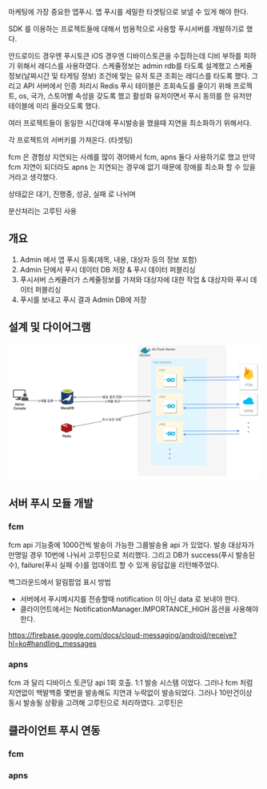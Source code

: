
마케팅에 가장 중요한 앱푸시. 앱 푸시를 세밀한 타겟팅으로 보낼 수 있게 해야 한다.

SDK 를 이용하는 프로젝트들에 대해서 범용적으로 사용할 푸시서버를 개발하기로 했다.

안드로이드 경우엔 푸시토큰 iOS 경우엔 디바이스토큰을 수집하는데 디비 부하를 피하기 위해서
레디스를 사용하였다.
스케쥴정보는 admin rdb를 타도록 설계했고 스케쥴 정보(날짜시간 및 타게팅 정보) 조건에 맞는 유저 토큰 조회는 레디스를 타도록 했다.
그리고 API 서버에서 인증 처리시 Redis 푸시 테이블은 조회속도를 줄이기 위해 프로젝트, os, 국가, 스토어별 속성을 갖도록 했고 활성화 유저이면서 푸시 동의를 한 유저만 테이블에 미리 올라오도록 했다.

여러 프로젝트들이 동일한 시간대에 푸시발송을 했을때 지연을 최소화하기 위해서다.

각 프로젝트의 서버키를 가져온다. (타겟팅)

fcm 은 경험상 지연되는 사례를 많이 겪어봐서 fcm, apns 둘다 사용하기로 했고 만약 fcm 지연이 되더라도 apns 는
지연되는 경우에 없기 때문에 장애를 최소화 할 수 있을거라고 생각했다.

상태값은 대기, 진행중, 성공, 실패 로 나뉘며

분산처리는 고루틴 사용

## 개요

1. Admin 에서 앱 푸시 등록(제목, 내용, 대상자 등의 정보 포함)
2. Admin 단에서 푸시 데이터 DB 저장 & 푸시 데이터 퍼블리싱
3. 푸시서버 스케쥴러가 스케쥴정보를 가져와 대상자에 대한 작업 & 대상자와 푸시 데이터 퍼블리싱
4. 푸시를 보내고 푸시 결과 Admin DB에 저장

## 설계 및 다이어그램

![push-server](../img/PushServer.png)

## 서버 푸시 모듈 개발

### fcm

fcm api 기능중에 1000건씩 발송이 가능한 그룹발송용 api 가 있었다.
발송 대상자가 만명일 경우 10번에 나눠서 고루틴으로 처리했다. 그리고 DB가 success(푸시 발송된 수), failure(푸시 실패 수)를
업데이트 할 수 있게 응답값을 리턴해주었다.

백그라운드에서 알림팝업 표시 방법

* 서버에서 푸시메시지를 전송할때 notification 이 아닌 data 로 보내야 한다.
* 클라이언트에서는 NotificationManager.IMPORTANCE_HIGH 옵션을 사용해야 한다.

https://firebase.google.com/docs/cloud-messaging/android/receive?hl=ko#handling_messages


### apns

fcm 과 달리 디바이스 토큰당 api 1회 호출. 1:1 발송 시스템 이었다. 그러나 fcm 처럼 지연없이 백발백중 몇번을 발송해도
지연과 누락없이 발송되었다.
그러나 10만건이상 동시 발송될 상황을 고려해 고루틴으로 처리하였다. 고루틴은

## 클라이언트 푸시 연동

### fcm

### apns